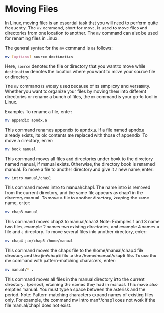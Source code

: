 # Moving Files 

In Linux, moving files is an essential task that you will need to perform quite frequently. The `mv` command, short for move, is used to move files and directories from one location to another. The `mv` command can also be used for renaming files in Linux.

The general syntax for the `mv` command is as follows:

```bash
mv [options] source destination
```

Here, `source` denotes the file or directory that you want to move while `destination` denotes the location where you want to move your source file or directory. 

The `mv` command is widely used because of its simplicity and versatility. Whether you want to organize your files by moving them into different directories or rename a bunch of files, the `mv` command is your go-to tool in Linux.

Examples
To rename a file, enter:
```bash
mv appendix apndx.a
```
This command renames appendix to apndx.a. If a file named apndx.a already exists, its old contents are replaced with those of appendix.
To move a directory, enter:
```bash
mv book manual
```
This command moves all files and directories under book to the directory named manual, if manual exists. Otherwise, the directory book is renamed manual.
To move a file to another directory and give it a new name, enter:
```bash
mv intro manual/chap1
```
This command moves intro to manual/chap1. The name intro is removed from the current directory, and the same file appears as chap1 in the directory manual.
To move a file to another directory, keeping the same name, enter:
```bash
mv chap3 manual
```
This command moves chap3 to manual/chap3
Note: Examples 1 and 3 name two files, example 2 names two existing directories, and example 4 names a file and a directory.
To move several files into another directory, enter:
```bash
mv chap4 jim/chap5 /home/manual
```
This command moves the chap4 file to the /home/manual/chap4 file directory and the jim/chap5 file to the /home/manual/chap5 file.
To use the mv command with pattern-matching characters, enter:
```bash
mv manual/* .
```
This command moves all files in the manual directory into the current directory . (period), retaining the names they had in manual. This move also empties manual. You must type a space between the asterisk and the period.
Note: Pattern-matching characters expand names of existing files only. For example, the command mv intro man*/chap1 does not work if the file manual/chap1 does not exist.
